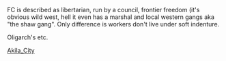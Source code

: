 FC is described as libertarian, run by a council, frontier freedom (it's obvious wild west, hell it even has a marshal and local western gangs aka "the shaw gang". Only difference is workers don't live under soft indenture. 

Oligarch's etc.

[Akila_City](Akila_City.md)